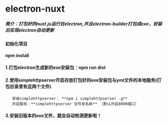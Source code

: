 # electron-nuxt
##### 简介：打包好的nuxt.js运行在electron,并且electron-builder打包成exe，安装后实现electron自动更新

#### 初始化项目
**npm install**

#### 1.打包electron生成新的exe安装包：npm run dist
#### 2.使用simplehttpserver开启存放打包好的exe安装包与yml文件的本地服务(打包目录里有这两个文件)
       安装simplehttpserver： **npm i simplehttpserver -g**
       开启服务：**simplehttpserver 文件夹名称** （默认开启8000端口）
#### 3.安装旧版本的exe文件，就会自动检测更新啦！
